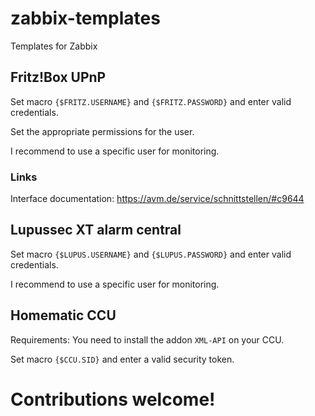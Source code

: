# zabbix-templates
Templates for Zabbix

## Fritz!Box UPnP

Set macro ``{$FRITZ.USERNAME}`` and ``{$FRITZ.PASSWORD}`` and enter valid credentials.

Set the appropriate permissions for the user.

I recommend to use a specific user for monitoring.

### Links

Interface documentation: https://avm.de/service/schnittstellen/#c9644

## Lupussec XT alarm central

Set macro ``{$LUPUS.USERNAME}`` and ``{$LUPUS.PASSWORD}`` and enter valid credentials.

I recommend to use a specific user for monitoring.

## Homematic CCU

Requirements: You need to install the addon ``XML-API`` on your CCU.

Set macro ``{$CCU.SID}`` and enter a valid security token.

# Contributions welcome!
